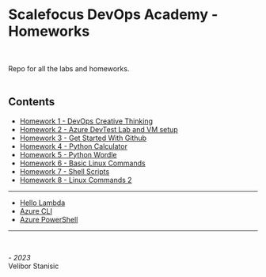 # Scalefocus DevOps Academy - Homeworks
<br/>

Repo for all the labs and homeworks.  
<br/>

## Contents
* [Homework 1 - DevOps Creative Thinking](https://github.com/NeonHermit/sa-homeworks/tree/main/Homework%201)
* [Homework 2 - Azure DevTest Lab and VM setup](https://github.com/NeonHermit/sa-homeworks/tree/main/Homework%202)
* [Homework 3 - Get Started With Github](https://github.com/NeonHermit/sa-homeworks/tree/main/Homework%203)
* [Homework 4 - Python Calculator](https://github.com/NeonHermit/sa-homeworks/tree/main/Homework%204)
* [Homework 5 - Python Wordle](https://github.com/NeonHermit/sa-homeworks/tree/main/Homework%205)
* [Homework 6 - Basic Linux Commands](https://github.com/NeonHermit/sa-homeworks/tree/main/Homework%206)
* [Homework 7 - Shell Scripts](https://github.com/NeonHermit/sa-homeworks/tree/main/Homework%207)
* [Homework 8 - Linux Commands 2](https://github.com/NeonHermit/sa-homeworks/tree/main/Homework%208)
---
  * [Hello Lambda](https://github.com/NeonHermit/sa-homeworks/tree/main/Hello%20Lambda)
  * [Azure CLI](https://github.com/NeonHermit/sa-homeworks/tree/main/Azure%20CLI)
  * [Azure PowerShell](https://github.com/NeonHermit/sa-homeworks/tree/main/Azure%20PowerShell)

---

<br/>

*- 2023*  
Velibor Stanisic

